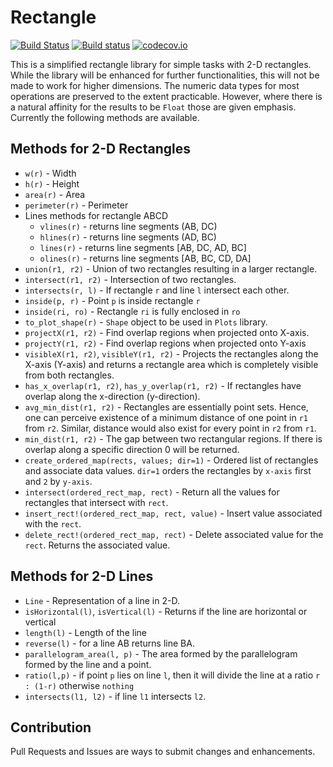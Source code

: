# Rectangle

[![Build Status](https://travis-ci.org/sambitdash/Rectangle.jl.svg?branch=master)](https://travis-ci.org/sambitdash/Rectangle.jl)
[![Build status](https://ci.appveyor.com/api/projects/status/vt9i3v1mndie7nkw?svg=true)](https://ci.appveyor.com/project/sambitdash/rectangle-jl)
[![codecov.io](http://codecov.io/github/sambitdash/Rectangle.jl/coverage.svg?branch=master)](http://codecov.io/github/sambitdash/Rectangle.jl?branch=master)

This is a simplified rectangle library for simple tasks with 2-D rectangles.
While the library will be enhanced for further functionalities, this will not be made to
work for higher dimensions. The numeric data types for most operations are preserved to the
extent practicable. However, where there is a natural affinity for the results to be `Float`
those are given emphasis. Currently the following methods are available.

## Methods for 2-D Rectangles

* `w(r)` - Width
* `h(r)` - Height
* `area(r)` - Area
* `perimeter(r)` - Perimeter
* Lines methods for rectangle ABCD
  * `vlines(r)` - returns line segments (AB, DC)
  * `hlines(r)` - returns line segments (AD, BC)
  * `lines(r)`  - returns line segments [AB, DC, AD, BC]
  * `olines(r)` - returns line segments [AB, BC, CD, DA]
* `union(r1, r2)` - Union of two rectangles resulting in a larger rectangle.
* `intersect(r1, r2)` - Intersection of two rectangles.
* `intersects(r, l)` - If rectangle `r` and line `l` intersect each other.
* `inside(p, r)` - Point `p` is inside rectangle `r`
* `inside(ri, ro)` - Rectangle `ri` is fully enclosed in `ro`
* `to_plot_shape(r)` - `Shape` object to be used in `Plots` library.
* `projectX(r1, r2)` - Find overlap regions when projected onto X-axis.
* `projectY(r1, r2)` - Find overlap regions when projected onto Y-axis
* `visibleX(r1, r2)`, `visibleY(r1, r2)` - Projects the rectangles along the X-axis
(Y-axis) and returns a rectangle area which is completely visible from both rectangles.
* `has_x_overlap(r1, r2)`, `has_y_overlap(r1, r2)` - If rectangles have overlap along the
x-direction (y-direction).
* `avg_min_dist(r1, r2)` - Rectangles are essentially point sets. Hence, one can
perceive existence of a minimum distance of one point in `r1` from `r2`. Similar, distance
would also exist for every point in `r2` from `r1`.
* `min_dist(r1, r2)` - The gap between two rectangular regions. If there is overlap along a
specific direction 0 will be returned.
* `create_ordered_map(rects, values; dir=1)` - Ordered list of
  rectangles and associate data values. `dir=1` orders the rectangles
  by `x-axis` first and `2` by `y-axis`.
* `intersect(ordered_rect_map, rect)` - Return all the values for rectangles that intersect
with `rect`.
* `insert_rect!(ordered_rect_map, rect, value)` - Insert value associated with the `rect`.
* `delete_rect!(ordered_rect_map, rect)` - Delete associated value for the `rect`. Returns
the associated value.

## Methods for 2-D Lines

* `Line` - Representation of a line in 2-D.
* `isHorizontal(l)`, `isVertical(l)` - Returns if the line are horizontal or vertical
* `length(l)` - Length of the line
* `reverse(l)` - for a line AB returns line BA.
* `parallelogram_area(l, p)` - The area formed by the parallelogram formed by the line and
a point.
* `ratio(l,p)` - if point `p` lies on line `l`, then it will divide the line at a ratio 
`r : (1-r)` otherwise `nothing`
* `intersects(l1, l2)` - if line `l1` intersects `l2`. 

## Contribution

Pull Requests and Issues are ways to submit changes and enhancements.
